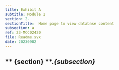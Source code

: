 ```yaml
---
title: Exhibit A
subtitle: Module 1
section: 2.
sectionTitle:  Home page to view database content
subsection: a
ref: 23-MCC02420
file: Readme.svx
date: 20230902
---
```



** {section} **.*{subsection}*
--
